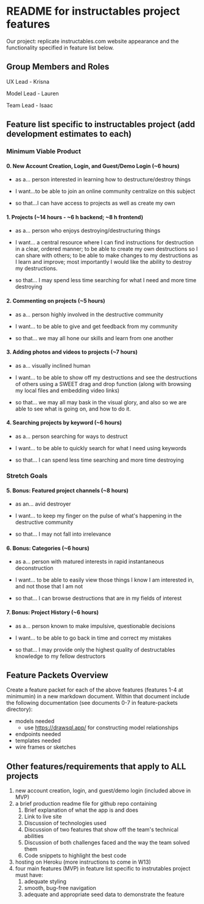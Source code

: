 # README for instructables project features

Our project: replicate instructables.com website appearance and the functionality specified in feature list below.

## Group Members and Roles

UX Lead - Krisna

Model Lead - Lauren

Team Lead - Isaac

## Feature list specific to instructables project (**add development estimates to each**)

### Minimum Viable Product

#### 0. New Account Creation, Login, and Guest/Demo Login (~6 hours)

* as a... person interested in learning how to destructure/destroy things

* I want...to be able to join an online community centralize on this subject

* so that...I can have access to projects as well as create my own

#### 1. Projects (~14 hours - ~6 h backend; ~8 h frontend)

* as a... person who enjoys destroying/destructuring things

* I want... a central resource where I can find instructions for destruction in a clear, ordered manner; to be able to create my own destructions so I can share with others; to be able to make changes to my destructions as I learn and improve; most importantly I would like the ability to destroy my destructions.

* so that... I may spend less time searching for what I need and more time destroying

#### 2. Commenting on projects (~5 hours)

* as a... person highly involved in the destructive community

* I want... to be able to give and get feedback from my community

* so that... we may all hone our skills and learn from one another

#### 3. Adding photos and videos to projects (~7 hours)

* as a... visually inclined human

* I want... to be able to show off my destructions and see the destructions of others using a SWEET drag and drop function (along with browsing my local files and embedding video links)

* so that... we may all may bask in the visual glory, and also so we are able to see what is going on, and how to do it.

#### 4. Searching projects by keyword (~6 hours)

* as a... person searching for ways to destruct

* I want... to be able to quickly search for what I need using keywords

* so that... I can spend less time searching and more time destroying

### Stretch Goals

#### 5. Bonus: Featured project channels (~8 hours)

* as an... avid destroyer

* I want... to keep my finger on the pulse of what's happening in the destructive community

* so that... I may not fall into irrelevance

#### 6. Bonus: Categories (~6 hours)

* as a... person with matured interests in rapid instantaneous deconstruction

* I want... to be able to easily view those things I know I am interested in, and not those that I am not

* so that... I can browse destructions that are in my fields of interest

#### 7. Bonus: Project History (~6 hours)

* as a... person known to make impulsive, questionable decisions

* I want... to be able to go back in time and correct my mistakes

* so that... I may provide only the highest quality of destructables knowledge to my fellow destructors

## Feature Packets Overview

Create a feature packet for each of the above features (features 1-4 at minimumin) in a new markdown document. Within that document include the following documentation (see documents 0-7 in feature-packets directory):

* models needed
  * use <https://drawsql.app/> for constructing model relationships
* endpoints needed
* templates needed
* wire frames or sketches

## Other features/requirements that apply to ALL projects

1. new account creation, login, and guest/demo login (included above in MVP)
2. a brief production readme file for github repo containing
   1. Brief explanation of what the app is and does
   2. Link to live site
   3. Discussion of technologies used
   4. Discussion of two features that show off the team's technical abilities
   5. Discussion of both challenges faced and the way the team solved them
   6. Code snippets to highlight the best code
3. hosting on Heroku (more instructions to come in W13)
4. four main features (MVP) in feature list specific to instrutables project must have:
   1. adequate styling
   2. smooth, bug-free navigation
   3. adequate and appropriate seed data to demonstrate the feature
